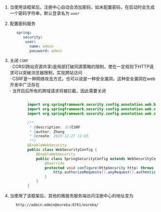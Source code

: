 1.  当使用该框架后，注册中心自动会添加密码，如未配置密码，在启动时会生成一个密码字符串，默认登录名为  `user`  
2.  配置密码服务
      ```yaml
         spring:
            security:
             user:
               name: admin
               password: admin
      ```

3. 关闭 `CSRF`  
       ·  CORS(跨站资源共享)是局部打破同源策略的限制，使在一定规则下HTTP请求可以突破浏览器限制，实现跨站访问  
       ·  CSRF是一种网络攻击方式，也可以说是一种安全漏洞，这种安全漏洞在web开发中广泛存在  
       ·  当开启后所有的跨域请求将被拦截，因此需要关闭
    ```java
            
            import org.springframework.security.config.annotation.web.builders.HttpSecurity;
            import org.springframework.security.config.annotation.web.configuration.EnableWebSecurity;
            import org.springframework.security.config.annotation.web.configuration.WebSecurityConfigurerAdapter;
            
            /**
             * @description: 关闭CSRF
             * @author: Zhang
             * @create: 2019-12-27 11:03
             **/
            @EnableWebSecurity
            public class WebSecurityConfig {
                @EnableWebSecurity
                public class SpringSecurityConfig extends WebSecurityConfigurerAdapter {
                    @Override
                    protected void configure(HttpSecurity http) throws Exception {
                        http.authorizeRequests().anyRequest().authenticated().and().httpBasic().and().csrf().disable();
                    }
                }
            }

     ```  
4.  当使用了该框架后，其他的微服务服务端访问注册中心的地址变为  
 ```aidl
       http://admin:admin@eureka:8761/eureka/
```
